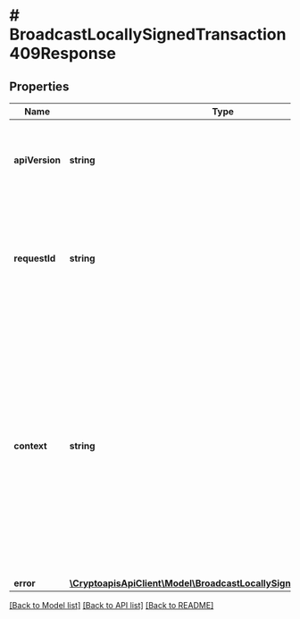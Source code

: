 # # BroadcastLocallySignedTransaction409Response

## Properties

Name | Type | Description | Notes
------------ | ------------- | ------------- | -------------
**apiVersion** | **string** | Specifies the version of the API that incorporates this endpoint. |
**requestId** | **string** | Defines the ID of the request. The &#x60;requestId&#x60; is generated by Crypto APIs and it&#39;s unique for every request. |
**context** | **string** | In batch situations the user can use the context to correlate responses with requests. This property is present regardless of whether the response was successful or returned as an error. &#x60;context&#x60; is specified by the user. | [optional]
**error** | [**\CryptoapisApiClient\Model\BroadcastLocallySignedTransactionE409**](BroadcastLocallySignedTransactionE409.md) |  |

[[Back to Model list]](../../README.md#models) [[Back to API list]](../../README.md#endpoints) [[Back to README]](../../README.md)
